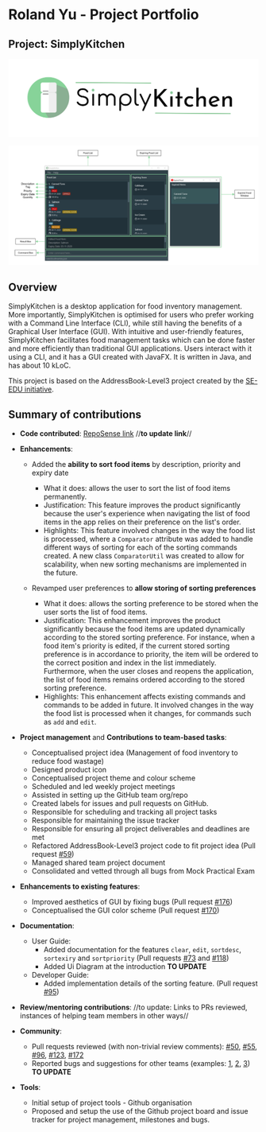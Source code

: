# Roland Yu - Project Portfolio

## Project: SimplyKitchen

![Application Logo](../images/Logo.png)

![Labelled Ui Diagram](../images/TentativeLabelledUIDiagram.png)

## Overview

SimplyKitchen is a desktop application for food inventory management.
More importantly, SimplyKitchen is optimised for users who prefer working with a Command Line Interface (CLI), while still having the benefits of a Graphical User Interface (GUI).
With intuitive and user-friendly features, SimplyKitchen facilitates food management tasks which can be done faster and more efficiently than traditional GUI applications.
Users interact with it using a CLI, and it has a GUI created with JavaFX. It is written in Java, and has about 10 kLoC.

This project is based on the AddressBook-Level3 project created by the [SE-EDU initiative](https://se-education.org/).

## Summary of contributions
* **Code contributed**:  [RepoSense link](https://nus-cs2103-ay2021s1.github.io/tp-dashboard/#search=rolandyuwy&sort=groupTitle&sortWithin=title&since=2020-08-14&timeframe=commit&mergegroup=&groupSelect=groupByRepos&breakdown=false&until=2020-12-02)
//**to update link**//

* **Enhancements**:
    * Added the **ability to sort food items** by description, priority and expiry date
      * What it does: allows the user to sort the list of food items permanently.
      * Justification: This feature improves the product significantly because the user's experience when navigating the list of food items in the app relies on their preference on the list's order.
      * Highlights: This feature involved changes in the way the food list is processed, where a `Comparator` attribute was added to handle different ways of sorting for each of the sorting commands created. A new class `ComparatorUtil` was created to allow for scalability, when new sorting mechanisms are implemented in the future.

    * Revamped user preferences to **allow storing of sorting preferences**
      * What it does: allows the sorting preference to be stored when the user sorts the list of food items.
      * Justification: This enhancement improves the product significantly because the food items are updated dynamically according to the stored sorting preference. For instance, when a food item's priority is edited, if the current stored sorting preference is in accordance to priority, the item will be ordered to the correct position and index in the list immediately.
      Furthermore, when the user closes and reopens the application, the list of food items remains ordered according to the stored sorting preference.
      * Highlights: This enhancement affects existing commands and commands to be added in future. It involved changes in the way the food list is processed when it changes, for commands such as `add` and `edit`.

* **Project management** and **Contributions to team-based tasks**:
    * Conceptualised project idea (Management of food inventory to reduce food wastage)
    * Designed product icon
    * Conceptualised project theme and colour scheme
    * Scheduled and led weekly project meetings
    * Assisted in setting up the GitHub team org/repo
    * Created labels for issues and pull requests on GitHub.
    * Responsible for scheduling and tracking all project tasks
    * Responsible for maintaining the issue tracker
    * Responsible for ensuring all project deliverables and deadlines are met
    * Refactored AddressBook-Level3 project code to fit project idea (Pull request [\#59]())
    * Managed shared team project document
    * Consolidated and vetted through all bugs from Mock Practical Exam

* **Enhancements to existing features**:
    * Improved aesthetics of GUI by fixing bugs (Pull request [\#176]())
    * Conceptualised the GUI color scheme (Pull request [\#170]())

* **Documentation**:
    * User Guide:
        * Added documentation for the features `clear`, `edit`, `sortdesc`, `sortexiry` and `sortpriority` (Pull requests [\#73]() and [\#118]())
        * Added Ui Diagram at the introduction **TO UPDATE**
    * Developer Guide:
        * Added implementation details of the sorting feature. (Pull request [\#95]())

* **Review/mentoring contributions**:
//to update: Links to PRs reviewed, instances of helping team members in other ways//

* **Community**:
  * Pull requests reviewed (with non-trivial review comments): [\#50](), [\#55](), [\#96](), [\#123](), [\#172]()
  * Reported bugs and suggestions for other teams (examples: [1](), [2](), [3]()) **TO UPDATE**

* **Tools**:
  * Initial setup of project tools - Github organisation
  * Proposed and setup the use of the Github project board and issue tracker for project management, milestones and bugs.
  
